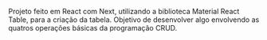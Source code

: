 Projeto feito em React com Next, utilizando a biblioteca Material React Table, para a criação da tabela. Objetivo de desenvolver algo envolvendo as quatros operações básicas da programação CRUD.
